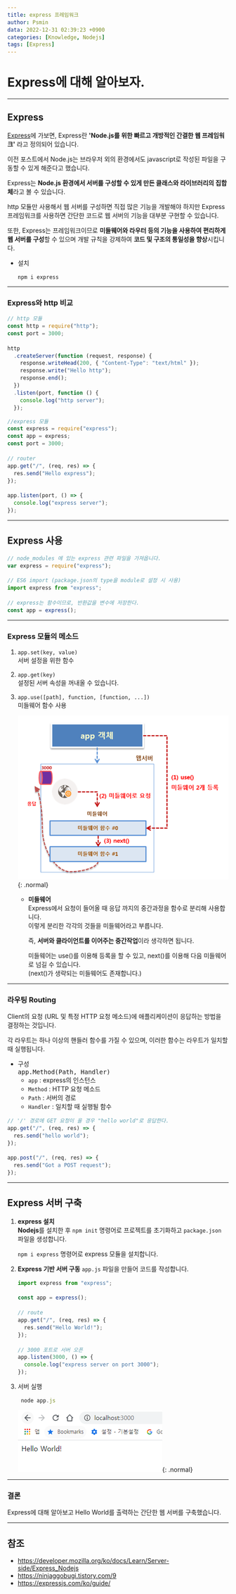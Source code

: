 ```yaml
---
title: express 프레임워크
author: Psmin
data: 2022-12-31 02:39:23 +0900
categories: [Knowledge, Nodejs]
tags: [Express]
---
```


# Express에 대해 알아보자.

---

## Express

[Express](https://expressjs.com)에 가보면, Express란 **'Node.js를 위한 빠르고 개방적인 간결한 웹 프레임워크'** 라고 정의되어 있습니다.

이전 포스트에서 Node.js는 브라우저 외의 환경에서도 javascript로 작성된 파일을 구동할 수 있게 해준다고 했습니다.

Express는 **Node.js 환경에서 서버를 구성할 수 있게 만든 클래스와 라이브러리의 집합체**라고 볼 수 있습니다.

http 모듈만 사용해서 웹 서버를 구성하면 직접 많은 기능을 개발해야 하지만 Express 프레임워크를 사용하면 간단한 코드로 웹 서버의 기능을 대부분 구현할 수 있습니다.

또한, Express는 프레임워크이므로 **미들웨어와 라우터 등의 기능을 사용하여 편리하게 웹 서버를 구성**할 수 있으며 개발 규칙을 강제하여 **코드 및 구조의 통일성을 향상**시킵니다.

- 설치

  ```
  npm i express
  ```

---

### Express와 http 비교

```js
// http 모듈
const http = require("http");
const port = 3000;

http
  .createServer(function (request, response) {
    response.writeHead(200, { "Content-Type": "text/html" });
    response.write("Hello http");
    response.end();
  })
  .listen(port, function () {
    console.log("http server");
  });
```

```js
//express 모듈
const express = require("express");
const app = express;
const port = 3000;

// router
app.get("/", (req, res) => {
  res.send("Hello express");
});

app.listen(port, () => {
  console.log("express server");
});
```

---

## Express 사용

```js
// node_modules 에 있는 express 관련 파일을 가져옵니다.
var express = require("express");

// ES6 import (package.json의 type을 module로 설정 시 사용)
import express from "express";

// express는 함수이므로, 반환값을 변수에 저장한다.
const app = express();
```

---

### Express 모듈의 메소드

1. `app.set(key, value)`  
   서버 설정을 위한 함수

2. `app.get(key)`  
   설정된 서버 속성을 꺼내올 수 있습니다.

3. `app.use([path], function, [function, ...])`  
   미들웨어 함수 사용

   ![Middleware](/assets/img/middleware.png){: .normal}

   - **미들웨어**  
     Express에서 요청이 들어올 때 응답 까지의 중간과정을 함수로 분리해 사용합니다.  
     이렇게 분리한 각각의 것들을 미들웨어라고 부릅니다.

     즉, **서버와 클라이언트를 이어주는 중간작업**이라 생각하면 됩니다.

     미들웨어는 use()를 이용해 등록을 할 수 있고, next()를 이용해 다음 미들웨어로 넘길 수 있습니다.  
     (next()가 생략되는 미들웨어도 존재합니다.)

---

### 라우팅 Routing

Client의 요청 (URL 및 특정 HTTP 요청 메소드)에 애플리케이션이 응답하는 방법을 결정하는 것입니다.

각 라우트는 하나 이상의 핸들러 함수를 가질 수 있으며, 이러한 함수는 라우트가 일치할 때 실행됩니다.

- 구성  
  <kbd>app.Method(Path, Handler)</kbd>
  - `app` : express의 인스턴스
  - `Method` : HTTP 요청 메소드
  - `Path` : 서버의 경로
  - `Handler` : 일치할 때 실행될 함수

```js
// '/' 경로에 GET 요청이 올 경우 "hello world"로 응답한다.
app.get("/", (req, res) => {
  res.send("hello world");
});

app.post("/", (req, res) => {
  res.send("Got a POST request");
});
```

---

## Express 서버 구축

1. **express 설치**  
   **Nodejs**를 설치한 후 `npm init` 명령어로 프로젝트를 초기화하고 `package.json` 파일을 생성합니다.

   `npm i express` 명령어로 express 모듈을 설치합니다.

2. **Express 기반 서버 구동**
   `app.js` 파일을 만들어 코드를 작성합니다.

   ```js
   import express from "express";

   const app = express();

   // route
   app.get("/", (req, res) => {
     res.send("Hello World!");
   });

   // 3000 포트로 서버 오픈
   app.listen(3000, () => {
     console.log("express server on port 3000");
   });
   ```

3. 서버 실행

   ```js
    node app.js
   ```

   ![express-Server](/assets/img/express-server.png){: .normal}

---

### 결론

Express에 대해 알아보고 Hello World를 출력하는 간단한 웹 서버를 구축했습니다.

---

## 참조

- <https://developer.mozilla.org/ko/docs/Learn/Server-side/Express_Nodejs>
- <https://ninjaggobugi.tistory.com/9>
- <https://expressjs.com/ko/guide/>
